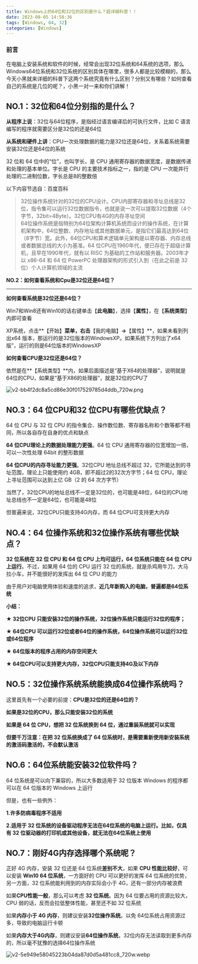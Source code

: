 ```yaml
---
title: Windows上的64位和32位的区别是什么？超详细科普！！ 
date: 2023-08-05 14:58:36
tags: [Windows, 64, 32]
categories: [Windows]
---
```


### 前言

在电脑上安装系统和软件的时候，经常会出现32位系统和64系统的选项，那么Windows64位系统和32位系统的区别具体在哪里，很多人都是比较模糊的，那么今天小黑就来详细的科普下这两个系统究竟有什么区别？分别又有哪些？如何查看自己的系统是几位的呢？，小黑一对一来和你们讲解！

**NO.1：32位和64位分别指的是什么？**
------------------------

**从程序上说**：32位与64位程序，是指经过语言编译后的可执行文件，比如 C 语言编写的程序就需要区分是32位的还是64位

**从系统和硬件上讲**：CPU一次处理数据的能力是32位还是64位，关系着系统需要安装32位还是64位的系统

32 位和 64 位中的“位”，也叫字长，是 CPU 通用寄存器的数据宽度，是数据传递和处理的基本单位。字长是 CPU 的主要技术指标之一，指的是 CPU 一次能并行处理的二进制位数，字长总是8的整数倍

以下内容节选自：百度百科

> 32位操作系统针对的32位的CPU设计。CPU内部寄存器和寻址总线是32位，指令集可以运行32位数据指令，也就是说一次可以提取32位数据（4个字节，32bit=4Byte）。32位CPU有4G的内存寻址空间  
> 64位操作系统是指特别为64位架构计算机系统而设计的操作系统，在计算机架构中，64位整数、内存地址或其他数据单元，是指它们最高达到64位（8字节）宽。此外，64位CPU和算术逻辑单元架构是以寄存器、内存总线或者数据总线的大小为基准。64 位CPU在1960年代，便已存在于超级计算机，且早在1990年代，就有以 RISC 为基础的工作站和服务器。2003年才以 x86-64 和 64 位 PowerPC 处理器架构的形式引入到（在此之前是 32 位）个人计算机领域的主流

**NO.2：如何查看系统和Cpu是32位还是64位？**  

--------------------------------

**如何查看系统是32位还是64位？**

Win7和Win8还有Win10的话右键单击【**此电脑**】，选择【**属性**】，在【**系统类型**】内即可查看

XP系统，点击**【开始】**菜单，右击**【我的电脑】**→**【属性】**，如果未看到列出x64 版本，那运行的是32位版本的WindowsXP。如果系统下方列出了x64版”，运行的则是64位版本的WindowsXP

**如何查看CPU是32位还是64位？**

依然是在**【系统类型】**内，如果后面描述是“基于X64的处理器”，说明就是64位的CPU，如果是“基于X86的处理器”，就是32位的CPU了

![v2-bb4f2dc8a5cd86e30f017529785d4ddb_720w.png](https://s2.loli.net/2023/07/17/YmpSdJb7459Gno6.png)

**NO.3：64 位CPU和32 位CPU有哪些优缺点？**
-------------------------------

64 位 CPU 与 32 位 CPU 的指令集合、操作数位数、寄存器名称和个数等都不相同，所以各自存在自身的优点和缺点

**64 位CPU理论上的数据处理能力更强**。64 位 CPU 通用寄存器的位宽增加一倍，可以一次性处理 64bit 的整形数据

**64 位CPU的内存寻址能力更强**。32位CPU 地址总线不超过 32，它所能达到的寻址范围，理论上只能使用约 4GB，即不超过2的32次方字节；64 位 CPU，理论上寻址范围可以达到上亿 GB（2 的 64 次方字节）

当然了，32位CPU的地址总线不一定是32位的，也可能是48位，64位的CPU地址总线也不一定是64位，也可能是48位

但普遍来说，32位CPU只能支持4G内存，而 64 位CPU可支持更大内存

**NO.4：64 位操作系统和32位操作系统有哪些优缺点？**
--------------------------------

**32 位系统在 32 位 CPU 和 64 位 CPU 上均可运行，64 位系统只能在 64 位 CPU 上运行**。不过，如果用 64 位的 CPU 运行 32 位的系统，就是杀鸡用牛刀，大马拉小车，并不能很好的发挥出 64 位 CPU 的能力

由于用户对电脑使用体验和速度的追求，**近几年新购入的电脑，普遍都是64位系统**

**小结：**

**★ 32位CPU 只能安装32位的操作系统，32位操作系统只能运行32位的程序；**

**★ 64位CPU 可以运行32位或者64位的操作系统，64位操作系统可以运行32位或64位程序**

**★ 64位版本的程序占用的内存空间更大**

**★ 64位CPU可以支持更大内存，32位CPU只能支持4G及以下内存**

**NO.5：32位操作系统系统能换成64位操作系统吗？**
------------------------------

这里首先有一个必要的前提：**CPU是32位的还是64位的？**

**如果是32位的CPU，那么只能安装32位的系统**

**如果是 64 位 CPU，想把 32 位系统换到 64 位，通过重装系统就可以实现**

**但要千万注意：在把 32 位系统换成了 64 位系统时，是需要重新使用新安装系统的激活码激活的，不会默认激活**

**NO.6：64位系统能安装32位软件吗？**
------------------------

64 位系统是可以向下兼容的，所以大多数适用于 32 位版本 Windows 的程序都可以在 64 位版本的 Windows 上运行

但是，也有一些例外：

**1.许多防病毒程序不适用**

**2.适用于 32 位系统的设备驱动程序无法在64位系统的电脑上运行。比如，仅具有 32 位驱动器的打印机或其他设备，就无法在64位系统上使用**

**NO.7：刚好4G内存选择哪个系统呢？**
-----------------------

正好 4G 内存，安装 32 位还是 64 位系统**差别不大**，如果 **CPU 性能比较好**，可以安装 **Win10 64 位系统**，一方面好的 CPU 可以更好的发挥 64 位系统的优势，另一方面，32 位系统能利用到的内存实际会小于 4G，还有一部分内存被浪费

如果**CPU性能一般**，那么可以考虑 **32 位系统**。因为 64 位要占用的资源比较大，CPU 弱的话，反而会拉低整体性能，甚至还不如 32 位系统

如果**内存小于 4G 内存**，则建议安装**32位操作系统**。以免 64位系统占用资源过多，导致的电脑运行卡顿

如果**内存大于4G内存**，则建议安装**64位操作系统**，32位内存无法读取到更多内存的，所以毫不犹豫的选择64位操作系统

![v2-5e949e58045223b04da87d0d5a481cc8_720w.webp](https://s2.loli.net/2023/07/17/5IUkuwlxrSTo9N3.webp)
